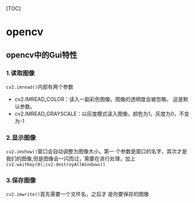 [TOC]

# opencv

## opencv中的Gui特性

### 1.读取图像

`cv2.imread()`内部有两个参数

- cv2.IMREAD_COLOR：读入一副彩色图像。图像的透明度会被忽略， 这是默认参数。
- cv2.IMREAD_GRAYSCALE：以灰度模式读入图像，颜色为1，灰度为0，不变为-1

### 2.显示图像

`cv2.imshow()`窗口会自动调整为图像大小。第一 个参数是窗口的名字，其次才是我们的图像,但是图像会一闪而过，需要在进行处理，加上`cv2.waitKey(0);cv2.destroyAllWindows()`

### 3.保存图像

`cv2.imwrite()`首先需要一个文件名，之后才 是你要保存的图像











